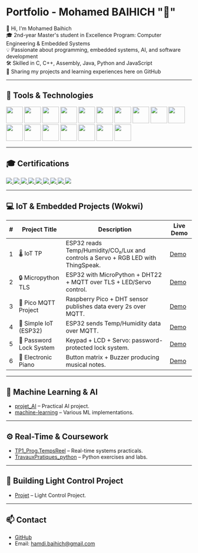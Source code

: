 # Portfolio - Mohamed BAIHICH "🦉"
👋 Hi, I'm Mohamed Baihich  
🎓 2nd-year Master's student in Excellence Program: Computer Engineering & Embedded Systems   
💡 Passionate about programming, embedded systems, AI, and software development   
🛠️ Skilled in  C, C++, Assembly, Java, Python and JavaScript   
📂 Sharing my projects and learning experiences here on GitHub 





---

## 🔧 Tools & Technologies

<p>
  <img src="https://cdn.jsdelivr.net/gh/devicons/devicon/icons/c/c-original.svg" width="45"/>
  <img src="https://cdn.jsdelivr.net/gh/devicons/devicon/icons/cplusplus/cplusplus-original.svg" width="45"/>
  <img src="https://cdn.jsdelivr.net/gh/devicons/devicon/icons/java/java-original.svg" width="45"/>
  <img src="https://cdn.jsdelivr.net/gh/devicons/devicon/icons/python/python-original.svg" width="45"/>
  <img src="https://cdn.jsdelivr.net/gh/devicons/devicon/icons/javascript/javascript-original.svg" width="45"/>
  <img src="https://cdn.jsdelivr.net/gh/devicons/devicon/icons/html5/html5-original.svg" width="45"/>
  <img src="https://cdn.jsdelivr.net/gh/devicons/devicon/icons/css3/css3-original.svg" width="45"/>
  <img src="https://cdn.jsdelivr.net/gh/devicons/devicon/icons/raspberrypi/raspberrypi-original.svg" width="45"/>
  <img src="https://cdn.jsdelivr.net/gh/devicons/devicon/icons/arduino/arduino-original.svg" width="45"/>
  <img src="https://cdn.jsdelivr.net/gh/devicons/devicon/icons/linux/linux-original.svg" width="45"/>
  <img src="https://cdn.jsdelivr.net/gh/devicons/devicon/icons/git/git-original.svg" width="45"/>
  <img src="https://cdn.jsdelivr.net/gh/devicons/devicon/icons/docker/docker-original.svg" width="45"/>
  <img src="https://cdn.jsdelivr.net/gh/devicons/devicon/icons/mysql/mysql-original.svg" width="45"/>
  <img src="https://cdn.jsdelivr.net/gh/devicons/devicon/icons/windows11/windows11-original.svg" width="45"/>
  <img src="https://cdn.jsdelivr.net/gh/devicons/devicon/icons/ubuntu/ubuntu-original.svg" width="45"/>
  <img src="https://cdn.jsdelivr.net/gh/devicons/devicon/icons/googlecloud/googlecloud-original.svg" width="45"/>
  <img src="https://cdn.jsdelivr.net/gh/devicons/devicon/icons/hadoop/hadoop-original.svg" width="45"/>
</p>

---


## 🎓 Certifications

<p>
  
  <a href="https://www.coursera.org/account/accomplishments/specialization/QTQRZFA3M1HX" target="_blank">
    <img src="https://img.shields.io/badge/IoT%20Specialization-arduino-green?logo=arduino" />
  </a>
  <a href="https://www.coursera.org/account/accomplishments/specialization/NRD0QAONCYQZ" target="_blank">
    <img src="https://img.shields.io/badge/Machine%20Learning-Python-red?logo=python" />
  </a>
  <a href="https://www.coursera.org/account/accomplishments/specialization/KHEZJXVXVOWT" target="_blank">
    <img src="https://img.shields.io/badge/Arm%20Cortex--M%20Dev-ARM-yellow?logo=arm" />
  </a>
  <a href="https://www.coursera.org/account/accomplishments/specialization/3S032H4SCBFG" target="_blank">
    <img src="https://img.shields.io/badge/Semiconductor%20Characterization-%E2%9A%A1-purple" />
  </a>
  <a href="https://www.coursera.org/account/accomplishments/specialization/T9PUB0K2TNXV" target="_blank">
    <img src="https://img.shields.io/badge/Sensors%20%26%20Motors-RaspberryPi-orange?logo=raspberrypi" />
  </a>
  <a href="https://www.coursera.org/account/accomplishments/verify/1UUVHIJ9Q7HN" target="_blank">
    <img src="https://img.shields.io/badge/Automotive%20Embedded%20Systems-%F0%9F%9A%97-blue" />
  </a>
  <a href="https://www.coursera.org/account/accomplishments/verify/JRHS00CVFHDJ" target="_blank">
    <img src="https://img.shields.io/badge/Embedded%20SW%20%26%20HW%20Arch-C%2B%2B-orange?logo=cplusplus" />
  </a>
  <a href="https://www.coursera.org/account/accomplishments/verify/LBE7PRQWZD5I" target="_blank">
    <img src="https://img.shields.io/badge/5G%20for%20Everyone-5G-pink" />
  </a>
  <a href="https://www.coursera.org/account/accomplishments/verify/6NZ7YRI9CD1Y" target="_blank">
    <img src="https://img.shields.io/badge/Creative%20%26%20Critical%20Thinking-%F0%9F%A7%A0-brown" />
  </a>
</p>


---


## 💻 IoT & Embedded Projects (Wokwi)

| # | Project Title          | Description                                                                 | Live Demo |
|---|------------------------|-----------------------------------------------------------------------------|-----------|
| 1 | 🌡️ IoT TP              | ESP32 reads Temp/Humidity/CO₂/Lux and controls a Servo + RGB LED with ThingSpeak. | [Demo](https://wokwi.com/projects/397895913864522753) |
| 2 | 🔒 Micropython TLS      | ESP32 with MicroPython + DHT22 + MQTT over TLS + LED/Servo control.         | [Demo](https://wokwi.com/projects/418744222552611841) |
| 3 | 📡 Pico MQTT Project    | Raspberry Pico + DHT sensor publishes data every 2s over MQTT.              | [Demo](https://wokwi.com/projects/418715367337991169) |
| 4 | 📶 Simple IoT (ESP32)   | ESP32 sends Temp/Humidity data over MQTT.                                   | [Demo](https://wokwi.com/projects/418625273202124801) |
| 5 | 🔐 Password Lock System | Keypad + LCD + Servo: password-protected lock system.                       | [Demo](https://wokwi.com/projects/388780209371716609) |
| 6 | 🎹 Electronic Piano     | Button matrix + Buzzer producing musical notes.                             | [Demo](https://wokwi.com/projects/387929782406976513) |

---

## 🧠 Machine Learning & AI 
- [projet_AI](https://github.com/medbaihich/projet-machine-learning) – Practical AI project.
- [machine-learning](https://github.com/medbaihich/projet_ai) – Various ML implementations.


---

  ## ⚙️ Real-Time & Coursework
- [TP1_Prog.TempsReel](https://github.com/medbaihich/TP1_Prog.TempsReel) – Real-time systems practicals.  
- [TravauxPratiques_python](https://github.com/medbaihich/TravauxPratiques_python) – Python exercises and labs.

---

 ## 🏤 Building Light Control Project
 - [Projet](https://github.com/medbaihich/control_lumiere) – Light Control Project.

  ---

## 📫 Contact
- [GitHub](https://github.com/medbaihich)  
- Email: hamdi.baihich@gmail.com 
